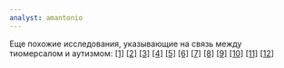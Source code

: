 ```yaml
---
analyst: amantonio
---
```


Еще похожие исследования, указывающие на связь между тиомерсалом и аутизмом: [[1]](https://www.ncbi.nlm.nih.gov/pubmed/28595786) [[2]](https://www.ncbi.nlm.nih.gov/pubmed/15795695) [[3]](https://www.ncbi.nlm.nih.gov/pubmed/15764492) [[4]](https://www.ncbi.nlm.nih.gov/pubmed/25382662) [[5]](https://www.ncbi.nlm.nih.gov/pubmed/12773696) [[6]](https://www.ncbi.nlm.nih.gov/pubmed/26166425) [[7]](https://www.ncbi.nlm.nih.gov/pubmed/16807526) [[8]](https://www.ncbi.nlm.nih.gov/pubmed/17454560) [[9]](https://www.ncbi.nlm.nih.gov/pubmed/14976450) [[10]](https://www.ncbi.nlm.nih.gov/pubmed/18482737) [[11]](https://www.ncbi.nlm.nih.gov/pubmed/28031551) [[12]](https://www.ncbi.nlm.nih.gov/pubmed/28539852)
